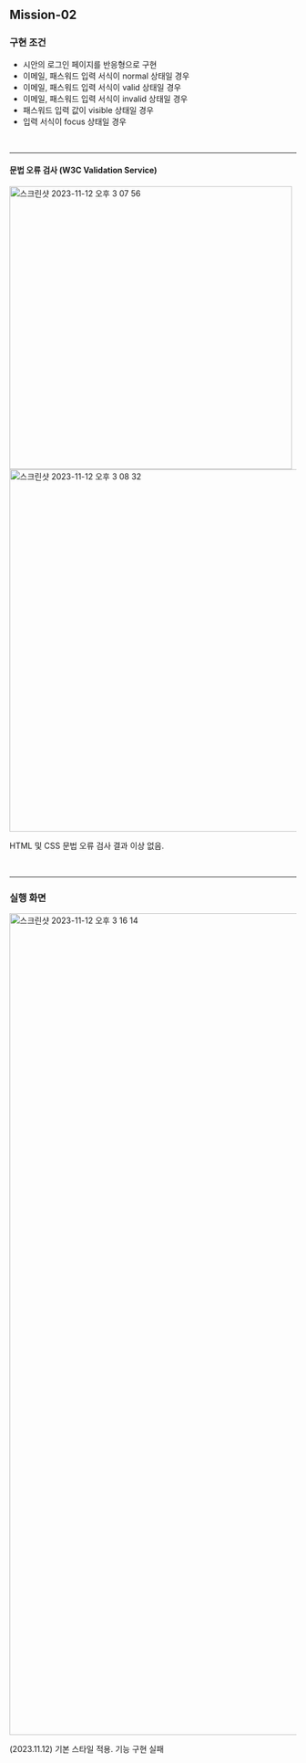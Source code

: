 ## Mission-02

### 구현 조건

- 시안의 로그인 페이지를 반응형으로 구현
- 이메일, 패스워드 입력 서식이 normal 상태일 경우
- 이메일, 패스워드 입력 서식이 valid 상태일 경우
- 이메일, 패스워드 입력 서식이 invalid 상태일 경우
- 패스워드 입력 값이 visible 상태일 경우
- 입력 서식이 focus 상태일 경우

<br />

---

#### 문법 오류 검사 (W3C Validation Service)
<img width="496" alt="스크린샷 2023-11-12 오후 3 07 56" src="https://github.com/zooyaam/home-work/assets/125597330/89c3e482-fcb6-4ddf-bf60-f79f830c04ea">

<img width="635" alt="스크린샷 2023-11-12 오후 3 08 32" src="https://github.com/zooyaam/home-work/assets/125597330/c4cc427d-192e-4c2f-8c94-5da0c4623998">

HTML 및 CSS 문법 오류 검사 결과 이상 없음.

<br />

---

### 실행 화면

<img width="1440" alt="스크린샷 2023-11-12 오후 3 16 14" src="https://github.com/zooyaam/home-work/assets/125597330/a9cbbecc-5c53-4c89-a55a-873877447554">

(2023.11.12) 기본 스타일 적용. 기능 구현 실패
